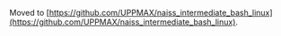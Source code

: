 Moved to [https://github.com/UPPMAX/naiss_intermediate_bash_linux](https://github.com/UPPMAX/naiss_intermediate_bash_linux).
